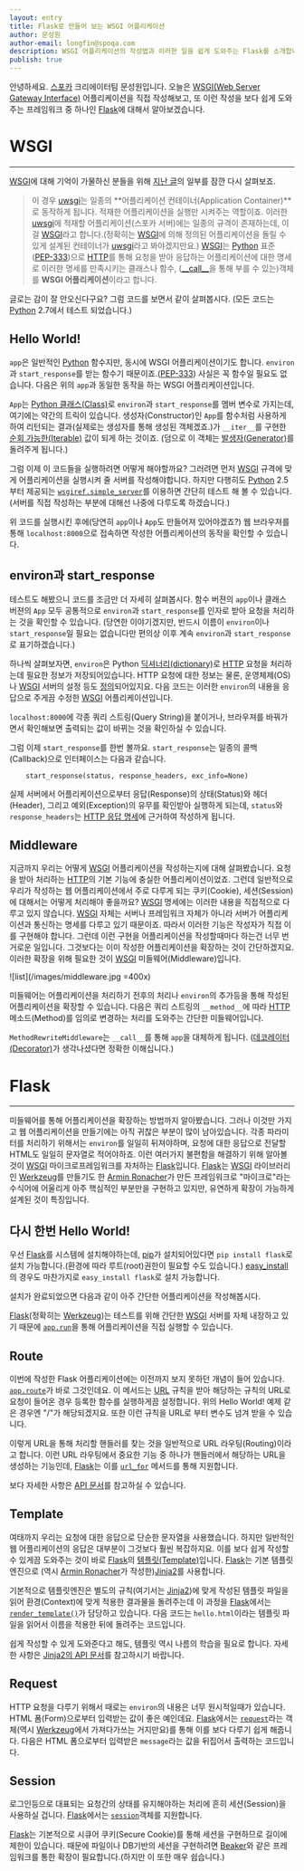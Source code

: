 ```yaml
---
layout: entry
title: Flask로 만들어 보는 WSGI 어플리케이션
author: 문성원
author-email: longfin@spoqa.com
description: WSGI 어플리케이션의 작성법과 이러한 일을 쉽게 도와주는 Flask를 소개합니다.
publish: true
---
```


안녕하세요. [스포카] 크리에이터팀 문성원입니다. 오늘은 [WSGI(Web Server Gateway Interface)][WSGI] 어플리케이션을 직접 작성해보고, 또 이런 작성을 보다 쉽게 도와주는 프레임워크 중 하나인 [Flask]에 대해서 알아보겠습니다.

# WSGI
---

[WSGI]에 대해 기억이 가물하신 분들을 위해 [지난 글](http://spoqa.github.com/2011/12/24/about-spoqa-server-stack.html)의 일부를 잠깐 다시 살펴보죠.

>이 경우 [uwsgi]는 일종의 **어플리케이션 컨테이너(Application Container)**로 동작하게 됩니다. 적재한 어플리케이션을 실행만 시켜주는 역할이죠. 이러한 [uwsgi]에 적재할 어플리케이션(스포카 서버)에는 일종의 규격이 존재하는데, 이걸 [WSGI]라고 합니다.(정확히는 [WSGI]에 의해 정의된 어플리케이션을 돌릴 수 있게 설계된 컨테이너가 [uwsgi]라고 봐야겠지만요.) [WSGI]는 [Python] 표준([PEP-333](http://www.python.org/dev/peps/pep-0333/))으로 [HTTP]를 통해 요청을 받아 응답하는 어플리케이션에 대한 명세로 이러한 명세를 만족시키는 클래스나 함수, ([\_\_call\_\_](http://docs.python.org/reference/datamodel.html#object.__call__)을 통해 부를 수 있는)객체를 **WSGI 어플리케이션**이라고 합니다.

글로는 감이 잘 안오신다구요? 그럼 코드를 보면서 같이 살펴봅시다. (모든 코드는 [Python] 2.7에서 테스트 되었습니다.)

## Hello World!

<script src="https://gist.github.com/1606034.js"> </script>

<code>app</code>은 일반적인 [Python] 함수지만, 동시에 WSGI 어플리케이션이기도 합니다. <code>environ</code>과 <code>start_response</code>를 받는 함수기 때문이죠.([PEP-333](http://www.python.org/dev/peps/pep-0333/#the-application-framework-side)) 사실은 꼭 함수일 필요도 없습니다. 다음은 위의 <code>app</code>과 동일한 동작을 하는 WSGI 어플리케이션입니다.

<script src="https://gist.github.com/1606137.js"> </script>

<code>App</code>는 [Python 클래스(Class)][Class]로 <code>environ</code>과 <code>start_response</code>를 멤버 변수로 가지는데, 여기에는 약간의 트릭이 있습니다. 생성자(Constructor)인 <code>App</code>를 함수처럼 사용하게 하여 리턴되는 결과(실제로는 생성자를 통해 생성된 객체겠죠.)가 <code>\_\_iter\_\_</code>를 구현한 [순회 가능한(Iterable)][Iterable] 값이 되게 하는 것이죠. (덤으로 이 객체는 [발생자(Generator)][Generator]를 돌려주게 됩니다.)

그럼 이제 이 코드들을 실행하려면 어떻게 해야할까요? 그러려면 먼저 [WSGI] 규격에 맞게 어플리케이션을 실행시켜 줄 서버를 작성해야합니다. 하지만 다행히도 [Python] 2.5부터 제공되는 [<code>wsgiref.simple_server</code>][wsgiref.simple_server]를 이용하면 간단히 테스트 해 볼 수 있습니다.(서버를 직접 작성하는 부분에 대해선 나중에 다루도록 하겠습니다.) 

<script src="https://gist.github.com/1606870.js"> </script>

위 코드를 실행시킨 후에(당연히 <code>app</code>이나 <code>App</code>도 만들어져 있어야겠죠?) 웹 브라우져를 통해 <code>localhost:8000</code>으로 접속하면 작성한 어플리케이션의 동작을 확인할 수 있습니다.

## environ과 start_response

테스트도 해봤으니 코드를 조금만 더 자세히 살펴봅시다. 함수 버젼의 <code>app</code>이나 클래스 버젼의 <code>App</code> 모두 공통적으로 <code>environ</code>과 <code>start\_response</code>를 인자로 받아 요청을 처리하는 것을 확인할 수 있습니다. (당연한 이야기겠지만, 반드시 이름이 <code>environ</code>이나 <code>start\_response</code>일 필요는 없습니다만 편의상 이후 계속 <code>environ</code>과 <code>start_response</code>로 표기하겠습니다.)

 하나씩 살펴보자면, <code>environ</code>은 Python [딕셔너리(dictionary)][Dictionary]로 [HTTP] 요청을 처리하는데 필요한 정보가 저장되어있습니다. HTTP 요청에 대한 정보는 물론, 운영체제(OS)나 [WSGI] 서버의 설정 등도 [정의](http://www.python.org/dev/peps/pep-0333/#environ-variables)되어있지요. 다음 코드는 이러한 <code>environ</code>의 내용을 응답으로 주게끔 수정한 [WSGI] 어플리케이션입니다.

<script src="https://gist.github.com/1615142.js"> </script>

<code>localhost:8000</code>에 각종 쿼리 스트링(Query String)을 붙이거나, 브라우져를 바꿔가면서 확인해보면 출력되는 값이 바뀌는 것을 확인하실 수 있습니다.

그럼 이제 <code>start\_response</code>를 한번 볼까요. <code>start\_response</code>는 일종의 콜백(Callback)으로 인터페이스는 다음과 같습니다.

        start_response(status, response_headers, exc_info=None) 

실제 서버에서 어플리케이션으로부터 응답(Response)의 상태(Status)와 헤더(Header), 그리고 예외(Exception)의 유무를 확인받아 실행하게 되는데, <code>status</code>와 <code>response_headers</code>는 [HTTP 응답 명세][RFC2616]에 근거하여 작성하게 됩니다.


## Middleware

지금까지 우리는 어떻게 [WSGI] 어플리케이션을 작성하는지에 대해 살펴봤습니다. 요청을 받아 처리하는 [HTTP]의 기본 기능에 충실한 어플리케이션이었죠. 그런데 일반적으로 우리가 작성하는 웹 어플리케이션에서 주로 다루게 되는 쿠키(Cookie), 세션(Session)에 대해서는 어떻게 처리해야 좋을까요? [WSGI] 명세에는 이러한 내용을 직접적으로 다루고 있지 않습니다. [WSGI] 자체는 서버나 프레임워크 자체가 아니라 서버가 어플리케이션과 통신하는 명세를 다루고 있기 때문이죠. 따라서 이러한 기능은 작성자가 직접 이를 구현해야 합니다. 그런데 이런 구현을 어플리케이션을 작성할때마다 하는건 너무 번거로운 일입니다. 그것보다는 이미 작성한 어플리케이션을 확장하는 것이 간단하겠지요. 이러한 확장을 위해 필요한 것이 [WSGI] 미들웨어(Middleware)입니다. 

![list](/images/middleware.jpg =400x)

미들웨어는 어플리케이션을 처리하기 전후의 처리나 <code>environ</code>의 추가등을 통해 작성된 어플리케이션을 확장할 수 있습니다. 다음은 쿼리 스트링의 <code>\_\_method\_\_</code>에 따라 [HTTP] 메소드(Method)를 임의로 변경하는 처리를 도와주는 간단한 미들웨어입니다.

<script src="https://gist.github.com/1616103.js"> </script>

<code>MethodRewriteMiddleware</code>는 <code>\_\_call\_\_</code>를 통해 <code>app</code>을 대체하게 됩니다. ([데코레이터(Decorator)][Decorator]가 생각나셨다면 정확한 이해십니다.)

# Flask
---

미들웨어를 통해 어플리케이션을 확장하는 방법까지 알아봤습니다. 그러나 이것만 가지고 웹 어플리케이션을 만들기에는 아직 귀찮은 부분이 많이 남아있습니다. 각종 파라미터를 처리하기 위해서는 <code>environ</code>를 일일히 뒤져야하며, 요청에 대한 응답으로 전달할 HTML도 일일히 문자열로 적어야하죠. 이런 여러가지 불편함을 해결하기 위해 알아볼 것이 [WSGI] 마이크로프레임워크를 자처하는 [Flask]입니다. [Flask]는 [WSGI] 라이브러리인 [Werkzeug]를 만들기도 한 [Armin Ronacher]가 만든 프레임워크로 "마이크로"라는 수식어에 어울리게 아주 핵심적인 부분만을 구현하고 있지만, 유연하게 확장이 가능하게 설계된 것이 특징입니다.

## 다시 한번 Hello World!

우선 [Flask]를 시스템에 설치해야하는데, [pip]가 설치되어있다면 <code>pip install flask</code>로 설치 가능합니다.(환경에 따라 루트(root)권한이 필요할 수도 있습니다.) [easy_install]의 경우도 마찬가지로 <code>easy\_install flask</code>로 설치 가능합니다.

설치가 완료되었으면 다음과 같이 아주 간단한 어플리케이션을 작성해봅시다.

<script src="https://gist.github.com/1616212.js"> </script>

[Flask]\(정확히는 [Werkzeug]\)는 테스트를 위해 간단한 [WSGI] 서버를 자체 내장하고 있기 때문에 [<code>app.run</code>](http://flask.pocoo.org/docs/api/#flask.Flask.run)을 통해 어플리케이션을 직접 실행할 수 있습니다.

## Route

이번에 작성한 Flask 어플리케이션에는 이전까지 보지 못하던 개념이 들어 있습니다. [<code>app.route</code>](http://flask.pocoo.org/docs/api/#flask.Flask.route)가 바로 그것인데요. 이 메서드는 [URL] 규칙을 받아 해당하는 규칙의 URL로 요청이 들어온 경우 등록한 함수를 실행하게끔 설정합니다. 위의 Hello World! 예제 같은 경우엔 "/"가 해당되겠지요. 또한 이런 규칙을 URL로 부터 변수도 넘겨 받을 수 있습니다.

<script src="https://gist.github.com/1616249.js"> </script>

이렇게 URL을 통해 처리할 핸들러를 찾는 것을 일반적으로 URL 라우팅(Routing)이라고 합니다. 이런 URL 라우팅에서 중요한 기능 중 하나가 핸들러에서 해당하는 URL을 생성하는 기능인데, [Flask]는 이를 [<code>url_for</code>](http://flask.pocoo.org/docs/api/#flask.url_for) 메서드를 통해 지원합니다.

<script src="https://gist.github.com/1616290.js"> </script>

보다 자세한 사항은 [API 문서](http://flask.pocoo.org/docs/api/#url-route-registrations)를 참고하실 수 있습니다.

## Template

여태까지 우리는 요청에 대한 응답으로 단순한 문자열을 사용했습니다. 하지만 일반적인 웹 어플리케이션의 응답은 대부분이 그것보다 훨씬 복잡하지요. 이를 보다 쉽게 작성할 수 있게끔 도와주는 것이 바로 [Flask]의 [템플릿(Template)](http://flask.pocoo.org/docs/templating/)입니다. [Flask]는 기본 템플릿 엔진으로 (역시 [Armin Ronacher]가 작성한)[Jinja2]를 사용합니다.

기본적으로 템플릿엔진은 별도의 규칙(여기서는 [Jinja2])에 맞게 작성된 템플릿 파일을 읽어 환경(Context)에 맞게 적용한 결과물을 돌려주는데 이 과정을 [Flask]에서는 [<code>render_template()</code>](http://flask.pocoo.org/docs/api/?highlight=render#template-rendering)가 담당하고 있습니다. 다음 코드는 <code>hello.html</code>이라는 템플릿 파일을 읽어서 이름을 적용한 뒤에 돌려주는 코드입니다.

<script src="https://gist.github.com/1616379.js"> </script>

쉽게 작성할 수 있게 도와준다고 해도, 템플릿 역시 나름의 학습을 필요로 합니다. 자세한 사항은 [Jinja2의 API 문서](http://jinja.pocoo.org/docs/api/)를 참고하시기 바랍니다.

## Request

HTTP 요청을 다루기 위해서 때로는 <code>environ</code>의 내용은 너무 원시적일때가 있습니다. HTML 폼(Form)으로부터 입력받는 값이 좋은 예인데요. [Flask]에서는 [<code>request</code>](http://flask.pocoo.org/docs/api/#flask.request)라는 객체\(역시 [Werkzeug]에서 가져다가쓰는 거지만요\)를 통해 이를 보다 다루기 쉽게 해줍니다. 다음은 HTML 폼으로부터 입력받은 <code>message</code>라는 값을 뒤집어서 출력하는 코드입니다.

<script src="https://gist.github.com/1616333.js"> </script>


## Session

로그인등으로 대표되는 요청간의 상태를 유지해야하는 처리에 흔히 세션(Session)을 사용하실 겁니다. [Flask]에서는 [<code>session</code>](http://flask.pocoo.org/docs/api/#flask.session)객체를 지원합니다. 

<script src="https://gist.github.com/1616353.js"> </script>

[Flask]는 기본적으로 시큐어 쿠키(Secure Cookie)를 통해 세션을 구현하므로 길이에 제한이 있습니다. 때문에 파일이나 DB기반의 세션을 구현하려면 [Beaker]와 같은 프레임워크를 통한 확장이 필요합니다.(하지만 이 또한 매우 쉽습니다.)


[스포카]: http://spoqa.com
[WSGI]: http://www.wsgi.org/en/latest/index.html
[Flask]: http://flask.pocoo.org
[uwsgi]: http://projects.unbit.it/uwsgi
[Python]: http://python.org/
[Iterable]: http://docs.python.org/glossary.html#term-iterable
[Generator]: http://docs.python.org/glossary.html#term-generator
[wsgiref.simple_server]: http://docs.python.org/library/wsgiref.html#module-wsgiref.simple_server
[Dictionary]: http://docs.python.org/library/stdtypes.html#typesmapping
[RFC2616]: http://tools.ietf.org/html/rfc2616
[Decorator]: http://www.python.org/dev/peps/pep-0318/
[Werkzeug]: http://werkzeug.pocoo.org/
[Armin Ronacher]: http://lucumr.pocoo.org/about/
[pip]: http://pypi.python.org/pypi/pip
[URL]: http://ko.wikipedia.org/wiki/URL
[Beaker]: http://beaker.readthedocs.org/en/latest/index.html
[easy_install]: http://packages.python.org/distribute/easy_install.html
[Jinja2]: http://jinja.pocoo.org/docs/
[HTTP]: http://ko.wikipedia.org/wiki/HTTP
[Class]: http://docs.python.org/tutorial/classes.html

